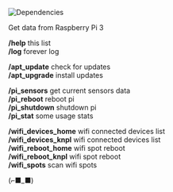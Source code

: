 ![Dependencies](https://david-dm.org/k03mad/raspi-tlgrm-bot.svg)

Get data from Raspberry Pi 3

**/help** this list  
**/log** forever log  
  
**/apt_update** check for updates  
**/apt_upgrade** install updates  
  
**/pi_sensors** get current sensors data  
**/pi_reboot** reboot pi  
**/pi_shutdown** shutdown pi  
**/pi_stat** some usage stats  
  
**/wifi_devices_home** wifi connected devices list  
**/wifi_devices_knpl** wifi connected devices list  
**/wifi_reboot_home** wifi spot reboot  
**/wifi_reboot_knpl** wifi spot reboot  
**/wifi_spots** scan wifi spots

(⌐■_■)